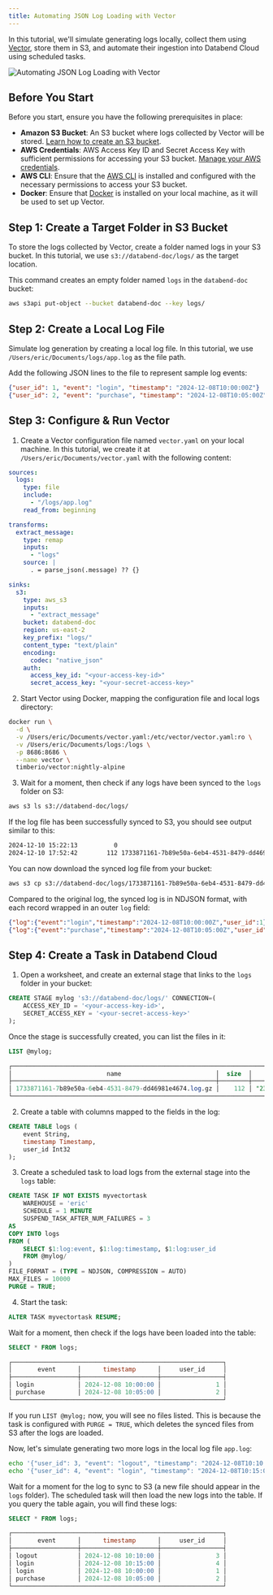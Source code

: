 ```yaml
---
title: Automating JSON Log Loading with Vector
---
```


In this tutorial, we'll simulate generating logs locally, collect them using [Vector](https://vector.dev/), store them in S3, and automate their ingestion into Databend Cloud using scheduled tasks.

![Automating JSON Log Loading with Vector](@site/static/img/documents/tutorials/vector-tutorial.png)

## Before You Start

Before you start, ensure you have the following prerequisites in place:

- **Amazon S3 Bucket**: An S3 bucket where logs collected by Vector will be stored. [Learn how to create an S3 bucket](https://docs.aws.amazon.com/AmazonS3/latest/userguide/create-bucket-overview.html).
- **AWS Credentials**: AWS Access Key ID and Secret Access Key with sufficient permissions for accessing your S3 bucket. [Manage your AWS credentials](https://docs.aws.amazon.com/general/latest/gr/aws-sec-cred-types.html#access-keys-and-secret-access-keys).
- **AWS CLI**: Ensure that the [AWS CLI](https://aws.amazon.com/cli/) is installed and configured with the necessary permissions to access your S3 bucket.
- **Docker**: Ensure that [Docker](https://www.docker.com/) is installed on your local machine, as it will be used to set up Vector.

## Step 1: Create a Target Folder in S3 Bucket

To store the logs collected by Vector, create a folder named logs in your S3 bucket. In this tutorial, we use `s3://databend-doc/logs/` as the target location. 

This command creates an empty folder named `logs` in the `databend-doc` bucket:

```bash
aws s3api put-object --bucket databend-doc --key logs/
```

## Step 2: Create a Local Log File

Simulate log generation by creating a local log file. In this tutorial, we use `/Users/eric/Documents/logs/app.log` as the file path.

Add the following JSON lines to the file to represent sample log events:

```json title='app.log'
{"user_id": 1, "event": "login", "timestamp": "2024-12-08T10:00:00Z"}
{"user_id": 2, "event": "purchase", "timestamp": "2024-12-08T10:05:00Z"}
```

## Step 3: Configure & Run Vector

1. Create a Vector configuration file named `vector.yaml` on your local machine. In this tutorial, we create it at `/Users/eric/Documents/vector.yaml` with the following content:

```yaml title='vector.yaml'
sources:
  logs:
    type: file
    include:
      - "/logs/app.log"
    read_from: beginning

transforms:
  extract_message:
    type: remap
    inputs:
      - "logs"
    source: |
      . = parse_json(.message) ?? {}

sinks:
  s3:
    type: aws_s3
    inputs:
      - "extract_message"
    bucket: databend-doc
    region: us-east-2
    key_prefix: "logs/" 
    content_type: "text/plain" 
    encoding:
      codec: "native_json" 
    auth:
      access_key_id: "<your-access-key-id>"
      secret_access_key: "<your-secret-access-key>"
```

2. Start Vector using Docker, mapping the configuration file and local logs directory:

```bash
docker run \
  -d \
  -v /Users/eric/Documents/vector.yaml:/etc/vector/vector.yaml:ro \
  -v /Users/eric/Documents/logs:/logs \
  -p 8686:8686 \
  --name vector \
  timberio/vector:nightly-alpine
```

3. Wait for a moment, then check if any logs have been synced to the `logs` folder on S3:

```bash
aws s3 ls s3://databend-doc/logs/
```

If the log file has been successfully synced to S3, you should see output similar to this:

```bash
2024-12-10 15:22:13          0
2024-12-10 17:52:42        112 1733871161-7b89e50a-6eb4-4531-8479-dd46981e4674.log.gz
```

You can now download the synced log file from your bucket:

```bash
aws s3 cp s3://databend-doc/logs/1733871161-7b89e50a-6eb4-4531-8479-dd46981e4674.log.gz ~/Documents/
```

Compared to the original log, the synced log is in NDJSON format, with each record wrapped in an outer `log` field:

```json
{"log":{"event":"login","timestamp":"2024-12-08T10:00:00Z","user_id":1}}
{"log":{"event":"purchase","timestamp":"2024-12-08T10:05:00Z","user_id":2}}
```

## Step 4: Create a Task in Databend Cloud

1. Open a worksheet, and create an external stage that links to the `logs` folder in your bucket:

```sql
CREATE STAGE mylog 's3://databend-doc/logs/' CONNECTION=(
    ACCESS_KEY_ID = '<your-access-key-id>',
    SECRET_ACCESS_KEY = '<your-secret-access-key>'
);
```

Once the stage is successfully created, you can list the files in it:

```sql
LIST @mylog;

┌─────────────────────────────────────────────────────────────────────────────────────────────────────────────────────────────────────────────────────────┐
│                          name                          │  size  │                 md5                │         last_modified         │      creator     │
├────────────────────────────────────────────────────────┼────────┼────────────────────────────────────┼───────────────────────────────┼──────────────────┤
│ 1733871161-7b89e50a-6eb4-4531-8479-dd46981e4674.log.gz │    112 │ "231ddcc590222bfaabd296b151154844" │ 2024-12-10 22:52:42.000 +0000 │ NULL             │
└─────────────────────────────────────────────────────────────────────────────────────────────────────────────────────────────────────────────────────────┘
```

2. Create a table with columns mapped to the fields in the log:

```sql
CREATE TABLE logs (
    event String,
    timestamp Timestamp,
    user_id Int32
);
```

3. Create a scheduled task to load logs from the external stage into the `logs` table:

```sql
CREATE TASK IF NOT EXISTS myvectortask
    WAREHOUSE = 'eric'
    SCHEDULE = 1 MINUTE
    SUSPEND_TASK_AFTER_NUM_FAILURES = 3
AS
COPY INTO logs 
FROM (
    SELECT $1:log:event, $1:log:timestamp, $1:log:user_id
    FROM @mylog/
)
FILE_FORMAT = (TYPE = NDJSON, COMPRESSION = AUTO) 
MAX_FILES = 10000 
PURGE = TRUE;
```

4. Start the task:

```sql
ALTER TASK myvectortask RESUME;
```

Wait for a moment, then check if the logs have been loaded into the table:

```sql
SELECT * FROM logs;

┌──────────────────────────────────────────────────────────┐
│       event      │      timestamp      │     user_id     │
├──────────────────┼─────────────────────┼─────────────────┤
│ login            │ 2024-12-08 10:00:00 │               1 │
│ purchase         │ 2024-12-08 10:05:00 │               2 │
└──────────────────────────────────────────────────────────┘
```

If you run `LIST @mylog;` now, you will see no files listed. This is because the task is configured with `PURGE = TRUE`, which deletes the synced files from S3 after the logs are loaded.

Now, let's simulate generating two more logs in the local log file `app.log`:

```bash
echo '{"user_id": 3, "event": "logout", "timestamp": "2024-12-08T10:10:00Z"}' >> /Users/eric/Documents/logs/app.log
echo '{"user_id": 4, "event": "login", "timestamp": "2024-12-08T10:15:00Z"}' >> /Users/eric/Documents/logs/app.log
```

Wait for a moment for the log to sync to S3 (a new file should appear in the `logs` folder). The scheduled task will then load the new logs into the table. If you query the table again, you will find these logs:

```sql
SELECT * FROM logs;

┌──────────────────────────────────────────────────────────┐
│       event      │      timestamp      │     user_id     │
├──────────────────┼─────────────────────┼─────────────────┤
│ logout           │ 2024-12-08 10:10:00 │               3 │
│ login            │ 2024-12-08 10:15:00 │               4 │
│ login            │ 2024-12-08 10:00:00 │               1 │
│ purchase         │ 2024-12-08 10:05:00 │               2 │
└──────────────────────────────────────────────────────────┘
```
